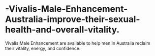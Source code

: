 # -Vivalis-Male-Enhancement-Australia-improve-their-sexual-health-and-overall-vitality.
Vivalis Male Enhancement are available to help men in Australia reclaim their vitality, energy, and confidence.
